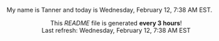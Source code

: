 My name is Tanner and today is Wednesday, February 12, 7:38 AM EST.

<p align="center">This <i>README</i> file is generated <b>every 3 hours</b>!</br>Last refresh: Wednesday, February 12, 7:38 AM EST<br /></p>
